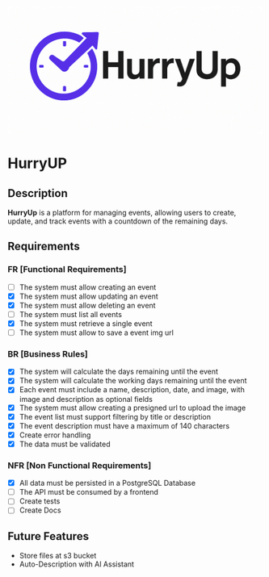 ![HurryUp Logo](./src/main/resources/static/hurryup-logo-2x1.png)

# HurryUP

## Description
**HurryUp** is a platform for managing events, allowing users to create, update, and track events with a countdown of the remaining days.

## Requirements

### FR [Functional Requirements]
- [ ] The system must allow creating an event
- [x] The system must allow updating an event
- [x] The system must allow deleting an event
- [ ] The system must list all events
- [x] The system must retrieve a single event
- [ ] The system must allow to save a event img url

### BR [Business Rules]
- [x] The system will calculate the days remaining until the event
- [x] The system will calculate the working days remaining until the event
- [x] Each event must include a name, description, date, and image, with image and description as optional fields
- [x] The system must allow creating a presigned url to upload the image
- [x] The event list must support filtering by title or description
- [x] The event description must have a maximum of 140 characters
- [x] Create error handling
- [x] The data must be validated

### NFR [Non Functional Requirements]
- [x] All data must be persisted in a PostgreSQL Database
- [ ] The API must be consumed by a frontend
- [ ] Create tests
- [ ] Create Docs

## Future Features
- Store files at s3 bucket
- Auto-Description with AI Assistant 
